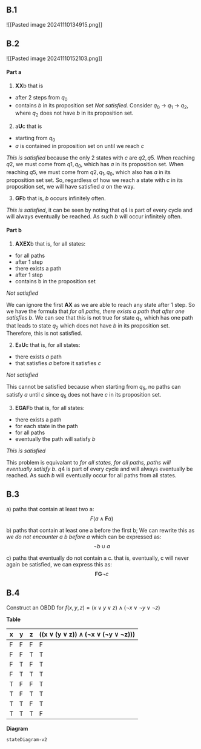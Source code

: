 ## B.1
![[Pasted image 20241110134915.png]]

## B.2
![[Pasted image 20241110152103.png]]

#### Part a
1. **XX**b
that is
- after 2 steps from $q_0$
- contains $b$ in its proposition set
*Not satisfied.* Consider $q_0$ -> $q_1$ -> $q_2$, where $q_2$ does not have $b$ in its proposition set.

2. a**U**c
that is
- starting from $q_0$
- $a$ is contained in proposition set on until we reach $c$

*This is satisfied* because the only 2 states with $c$ are $q2, q5$. When reaching $q2$, we must come from $q1, q_0$, which has $a$ in its proposition set. When reaching $q5$, we must come from $q2, q_1, q_0$, which also has $a$ in its proposition set set. So, regardless of how we reach a state with $c$ in its proposition set, we will have satisfied $a$ on the way.

3. **GF**b
that is, $b$ occurs infinitely often.

*This is satisfied*, it can be seen by noting that $q4$ is part of every cycle and will always eventually be reached. As such $b$ will occur infinitely often.

#### Part b
1. **AXEX**b
that is, for all states:
- for all paths
- after 1 step
- there exists a path
- after 1 step
- contains b in the proposition set

*Not satisfied*

We can ignore the first **AX** as we are able to reach any state after 1 step. So we have the formula that *for all paths, there exists a path that after one satisfies b*.
We can see that this is not true for state $q_1$, which has one path that leads to state $q_2$ which does not have $b$ in its proposition set. Therefore, this is not satisfied.

2. **E**a**U**c
that is, for all states:
- there exists $a$ path
- that satisfies $a$ before it satisfies $c$

*Not satisfied*

This cannot be satisfied because when starting from $q_5$, no paths can satisfy $a$ until $c$ since $q_5$ does not have $c$ in its proposition set.

3. **EGAF**b
that is, for all states:
- there exists a path
- for each state in the path
- for all paths
- eventually the path will satisfy $b$

*This is satisfied*

This problem is equivalant to *for all states, for all paths, paths will eventually satisfy b*. $q4$ is part of every cycle and will always eventually be reached. As such $b$ will eventually occur for all paths from all states.

## B.3
a) paths that contain at least two a:
$$F(a\wedge\textbf{F}a)$$

b) paths that contain at least one a before the first b; We can rewrite this as *we do not encounter a $b$ before $a$* which can be expressed as:
$$\neg b \cup a$$

c) paths that eventually do not contain a c. that is, eventually, c will never again be satisfied, we can express this as: 
$$\textbf{FG}\neg c$$

## B.4
Construct an OBDD for $f(x, y, z) = (x ∨ y ∨ z) ∧ (¬x ∨ ¬y ∨ ¬z)$

**Table**

| x   | y   | z   | ((x ∨ (y ∨ z)) ∧ (¬x ∨ (¬y ∨ ¬z))) |
| --- | --- | --- | ---------------------------------- |
| F   | F   | F   | F                                  |
| F   | F   | T   | T                                  |
| F   | T   | F   | T                                  |
| F   | T   | T   | T                                  |
| T   | F   | F   | T                                  |
| T   | F   | T   | T                                  |
| T   | T   | F   | T                                  |
| T   | T   | T   | F                                  |

**Diagram**
```mermaid
stateDiagram-v2
	
```